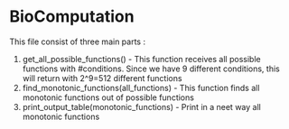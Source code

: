 # BioComputation

This file consist of three main parts :
1. get_all_possible_functions() - This function receives all possible functions with #conditions. Since we have 9 different conditions, this will return with 2^9=512 different functions
2. find_monotonic_functions(all_functions) - This function finds all monotonic functions out of possible functions
3. print_output_table(monotonic_functions) - Print in a neet way all monotonic functions
